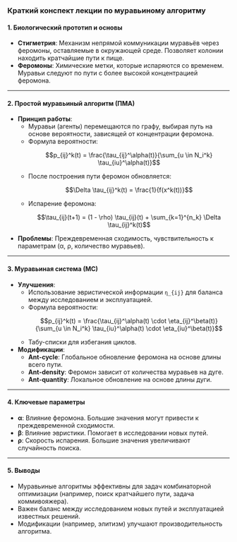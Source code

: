 ### Краткий конспект лекции по муравьиному алгоритму

#### 1. Биологический прототип и основы
- **Стигметрия**: Механизм непрямой коммуникации муравьёв через феромоны, оставляемые в окружающей среде. Позволяет колонии находить кратчайшие пути к пище.
- **Феромоны**: Химические метки, которые испаряются со временем. Муравьи следуют по пути с более высокой концентрацией феромона.

---

#### 2. Простой муравьиный алгоритм (ПМА)
- **Принцип работы**: 
  - Муравьи (агенты) перемещаются по графу, выбирая путь на основе вероятности, зависящей от концентрации феромона.
  - Формула вероятности:  
    ```math
    p_{ij}^k(t) = \frac{\tau_{ij}^\alpha(t)}{\sum_{u \in N_i^k} \tau_{iu}^\alpha(t)}
    ```
  - После построения пути феромон обновляется:  
    ```math
    \Delta \tau_{ij}^k(t) = \frac{1}{f(x^k(t))}
    ```
  - Испарение феромона:
    ```math
    \tau_{ij}(t+1) = (1 - \rho) \tau_{ij}(t) + \sum_{k=1}^{n_k} \Delta \tau_{ij}^k(t)
    ```
- **Проблемы**: Преждевременная сходимость, чувствительность к параметрам (α, ρ, количество муравьев).

---

#### 3. Муравьиная система (МС)
- **Улучшения**: 
  - Использование эвристической информации `η_{ij}` для баланса между исследованием и эксплуатацией.
  - Формула вероятности:  
    ```math
    p_{ij}^k(t) = \frac{\tau_{ij}^\alpha(t) \cdot \eta_{ij}^\beta(t)}{\sum_{u \in N_i^k} \tau_{iu}^\alpha(t) \cdot \eta_{iu}^\beta(t)}
    ```
  - Табу-списки для избегания циклов.
- **Модификации**:
  - **Ant-cycle**: Глобальное обновление феромона на основе длины всего пути.
  - **Ant-density**: Феромон зависит от количества муравьев на дуге.
  - **Ant-quantity**: Локальное обновление на основе длины дуги.

---

#### 4. Ключевые параметры
- **α**: Влияние феромона. Большие значения могут привести к преждевременной сходимости.
- **β**: Влияние эвристики. Помогает в исследовании новых путей.
- **ρ**: Скорость испарения. Большие значения увеличивают случайность поиска.

---

#### 5. Выводы
- Муравьиные алгоритмы эффективны для задач комбинаторной оптимизации (например, поиск кратчайшего пути, задача коммивояжера).
- Важен баланс между исследованием новых путей и эксплуатацией известных решений.
- Модификации (например, элитизм) улучшают производительность алгоритма.
